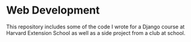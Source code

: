 # Web Development
This repository includes some of the code I wrote for a Django course at Harvard Extension School as well as a side project from a club at school. 
